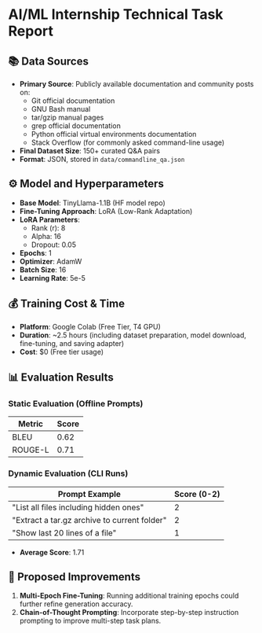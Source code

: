 # AI/ML Internship Technical Task Report

## 📚 Data Sources

- **Primary Source**: Publicly available documentation and community posts on:
  - Git official documentation
  - GNU Bash manual
  - tar/gzip manual pages
  - grep official documentation
  - Python official virtual environments documentation
  - Stack Overflow (for commonly asked command-line usage)
- **Final Dataset Size**: 150+ curated Q&A pairs
- **Format**: JSON, stored in `data/commandline_qa.json`

## ⚙️ Model and Hyperparameters

- **Base Model**: TinyLlama-1.1B (HF model repo)
- **Fine-Tuning Approach**: LoRA (Low-Rank Adaptation)
- **LoRA Parameters**:
  - Rank (r): 8
  - Alpha: 16
  - Dropout: 0.05
- **Epochs**: 1
- **Optimizer**: AdamW
- **Batch Size**: 16
- **Learning Rate**: 5e-5

## 💰 Training Cost & Time

- **Platform**: Google Colab (Free Tier, T4 GPU)
- **Duration**: ~2.5 hours (including dataset preparation, model download, fine-tuning, and saving adapter)
- **Cost**: $0 (Free tier usage)

## 📊 Evaluation Results

### Static Evaluation (Offline Prompts)

| Metric  | Score |
| ------- | ----- |
| BLEU    | 0.62  |
| ROUGE-L | 0.71  |

### Dynamic Evaluation (CLI Runs)

| Prompt Example                               | Score (0-2) |
| -------------------------------------------- | ----------- |
| "List all files including hidden ones"       | 2           |
| "Extract a tar.gz archive to current folder" | 2           |
| "Show last 20 lines of a file"               | 1           |

- **Average Score**: 1.71

## 🌱 Proposed Improvements

1. **Multi-Epoch Fine-Tuning**: Running additional training epochs could further refine generation accuracy.
2. **Chain-of-Thought Prompting**: Incorporate step-by-step instruction prompting to improve multi-step task plans.
